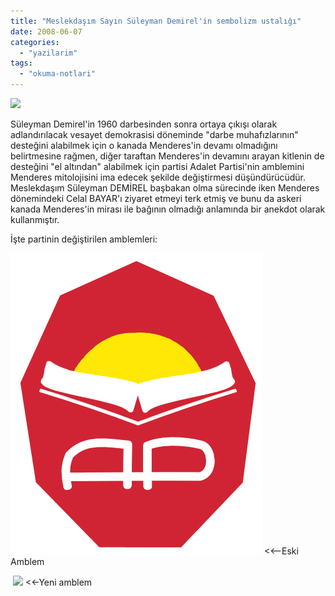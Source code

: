 ```yaml
---
title: "Meslekdaşım Sayın Süleyman Demirel'in sembolizm ustalığı"
date: 2008-06-07
categories: 
  - "yazilarim"
tags: 
  - "okuma-notlari"
---
```


![](/images/27402d1178655497t-suleyman-demirel-12-jpg)

Süleyman Demirel'in 1960 darbesinden sonra ortaya çıkışı olarak adlandırılacak vesayet demokrasisi döneminde "darbe muhafızlarının" desteğini alabilmek için o kanada Menderes'in devamı olmadığını belirtmesine rağmen, diğer taraftan Menderes'in devamını arayan kitlenin de desteğini "el altından" alabilmek için partisi Adalet Partisi'nin amblemini Menderes mitolojisini ima edecek şekilde değiştirmesi düşündürücüdür. Meslekdaşım Süleyman DEMİREL başbakan olma sürecinde iken Menderes dönemindeki Celal BAYAR'ı ziyaret etmeyi terk etmiş ve bunu da askeri kanada Menderes'in mirası ile bağının olmadığı anlamında bir anekdot olarak kullanmıştır.

İşte partinin değiştirilen amblemleri:

[![AP'nin "kırat"tan önceki amblemi](/images/Ap1logo.jpg)](http://suatatan.wordpress.com/wiki/Resim:Ap1logo.jpg "AP'nin \"kırat\"tan önceki amblemi") <<--Eski Amblem

 [![](/images/200px-Adalet_Partisi.jpg)](http://suatatan.wordpress.com/wiki/Resim:Adalet_Partisi.jpg "Adalet Partisi.jpg") <<-Yeni amblem

